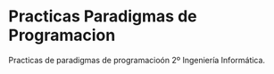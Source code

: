 # Practicas Paradigmas de Programacion


Practicas de paradigmas de programacioón 2º Ingeniería Informática.

